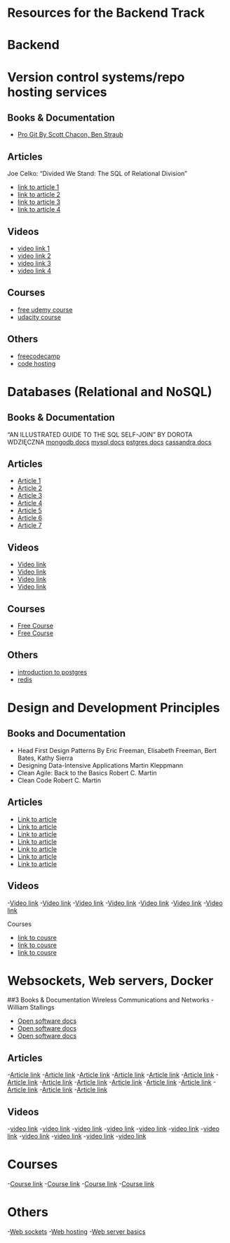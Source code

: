# Resources for the Backend Track

# Backend

# Version control systems/repo hosting services 


## Books & Documentation
- [Pro Git By Scott Chacon, Ben Straub](https://confluence.atlassian.com/bitbucket)

## Articles
Joe Celko: “Divided We Stand: The SQL of Relational Division”
- [link to article 1](https://towardsdatascience.com/getting-started-with-git-and-github-6fcd0f2d4ac6)
- [link to article 2](https://www.freecodecamp.org/news/learn-the-basics-of-git-in-under-10-minutes-da548267cc91/)
- [link to article 3](https://www.freecodecamp.org/news/what-is-git-and-how-to-use-it-c341b049ae61/)
- [link to article 4](https://medium.com/@itswisdomagain/github-101-introduction-to-github-for-newbies-efaf46c88406)

## Videos
- [video link 1](https://www.youtube.com/watch?v=SWYqp7iY_Tc)
- [video link 2](https://www.youtube.com/watch?v=CRlGDDprdOQ)
- [video link 3](https://www.youtube.com/watch?v=oFYyTZwMyAg&t=606s)
- [video link 4](https://www.youtube.com/watch?v=x0EYpi38Yp4)

## Courses
- [free udemy course](https://www.udemy.com/share/101sJc/)
- [udacity course](https://www.udacity.com/course/version-control-with-git--ud123)

## Others
- [freecodecamp](https://guide.freecodecamp.org/git/)
- [code hosting](https://www.git-tower.com/blog/on-premise-git-code-hosting/)



# Databases (Relational and NoSQL)


## Books & Documentation
“AN ILLUSTRATED GUIDE TO THE SQL SELF-JOIN” BY DOROTA WDZIĘCZNA
[mongodb docs](https://docs.mongodb.com/manual/)
[mysql docs](https://dev.mysql.com/doc/)
[pstgres docs](https://www.postgresql.org/docs/9.3/sql.html)
[cassandra docs](http://cassandra.apache.org/doc/latest/)


## Articles
- [Article 1](https://learnsql.com/blog/6-ways-can-learn-sql/)
- [Article 2](https://www.mongodb.com/nosql-explained)
- [Article 3](https://medium.com/xplenty-blog/the-sql-vs-nosql-difference-mysql-vs-mongodb-32c9980e67b2)
- [Article 4](https://tapoueh.org/)
- [Article 5](https://dzone.com/articles/an-introduction-to-apache-cassandra)
- [Article 6](https://dzone.com/articles/10-traits-of-redis)
- [Article 7](https://www.compose.com/articles/curated-collection-redis/)

## Videos
- [Video link](https://www.youtube.com/watch?v=QwevGzVu_zk)
- [Video link](https://www.youtube.com/watch?v=rRoy6I4gKWU)
- [Video link](https://www.youtube.com/watch?v=uD3p_rZPBUQ)
- [Video link](https://www.youtube.com/watch?v=qI_g07C_Q5I)

## Courses
- [Free Course](https://university.mongodb.com/courses/catalog)
- [Free Course](https://www.udacity.com/course/intro-to-relational-databases--ud197)


## Others
- [introduction to postgres](https://www.datacamp.com/community/tutorials/beginners-introduction-postgresql)
- [redis](https://codeburst.io/redis-what-and-why-d52b6829813)


# Design and Development Principles 


## Books and Documentation
- Head First Design Patterns By Eric Freeman, Elisabeth Freeman, Bert Bates, Kathy Sierra
- Designing Data-Intensive Applications Martin Kleppmann
- Clean Agile: Back to the Basics Robert C. Martin
- Clean Code Robert C. Martin

## Articles
- [Link to article](https://medium.com/sarccom/software-design-principle-1004d918a603)
- [Link to article](https://medium.com/@dhkelmendi/solid-principles-made-easy-67b1246bcdf)
- [Link to article](https://codingsight.com/indicators-of-problem-design/)
- [Link to article](https://medium.com/better-programming/solid-principles-simple-and-easy-explanation-f57d86c47a7f)
- [Link to article](https://medium.com/agileactors/4-basic-principles-of-software-engineering-787b495c2870)
- [Link to article](https://medium.com/@takeshi.yoshida/a-pretty-good-summary-of-lean-agile-scrum-168cf123748)
- [Link to article](https://medium.com/technology-nineleaps/agile-scrum-methodology-300f43ee6f3e)

## Videos
-[Video link](https://www.youtube.com/watch?v=llGgO74uXMI)
-[Video link](https://www.youtube.com/watch?v=llGgO74uXMI)
-[Video link](https://www.youtube.com/watch?v=bmSAYlu0NcY)
-[Video link](https://www.youtube.com/watch?v=6wDoopbtEqk)
-[Video link](https://www.youtube.com/watch?v=lTkL1oIMiaU)
-[Video link](https://www.youtube.com/watch?v=9TycLR0TqFA)
-[Video link](https://www.youtube.com/watch?v=04INB5GRznU)

 Courses
- [link to cousre](https://learn.particular.net/courses/adsd-online-free)
- [link to cousre](https://www.coursera.org/specializations/software-design-architecture)
- [link to cousre](https://www.edx.org/course/software-construction-object-oriented-design?source=aw&awc=6798_1588111638_7d3cf937175158250d972723bf704f55&utm_source=aw&utm_medium=affiliate_partner&utm_content=text-link&utm_term=427859_Digital+Defynd)



# Websockets, Web servers, Docker


##3 Books & Documentation
Wireless Communications and Networks - William Stallings
- [Open software docs](https://pusher.com/docs)
- [Open software docs](https://socket.io/docs/)
- [Open software docs](https://docs.docker.com/)


## Articles
-[Article link](https://www.javaworld.com/article/2071232/9-killer-uses-for-websockets.html)
-[Article link](https://www.ably.io/concepts/websockets)
-[Article link](https://www.ably.io/concepts/socketio)
-[Article link](https://developer.mozilla.org/en-US/docs/Learn/Common_questions/What_is_a_web_server)
-[Article link](https://help.dreamhost.com/hc/en-us/articles/215945987-Web-server-performance-comparison)
-[Article link](https://medium.com/from-the-scratch/http-server-what-do-you-need-to-know-to-build-a-simple-http-server-from-scratch-d1ef8945e4fa)
-[Article link](https://medium.com/@gabriellamedas/the-http-server-explained-c41380307917)
-[Article link](https://medium.com/@sanchit0496/what-is-a-web-server-different-types-of-web-servers-c0bd1a1b4b43)
-[Article link](https://medium.com/@jovanshernandez/introduction-to-apache-web-server-2138af643039)
-[Article link](https://medium.com/swlh/what-exactly-is-docker-1dd62e1fde38)
-[Article link](https://medium.com/better-programming/a-beginners-guide-to-docker-4915d691b972)
-[Article link](https://towardsdatascience.com/deploy-a-nodejs-microservices-to-a-docker-swarm-cluster-docker-from-zero-to-hero-464fa1369ea0)
-[Article link](https://towardsdatascience.com/learn-enough-docker-to-be-useful-b7ba70caeb4b)
-[Article link](https://medium.com/faun/the-missing-introduction-to-containerization-de1fbb73efc5)
-[Article link](https://medium.com/hmif-itb/introduction-to-application-containerization-1a6df386309e)

## Videos
-[video link](https://www.youtube.com/watch?v=JhpUch6lWMw)
-[video link](https://www.youtube.com/watch?v=iYM2zFP3Zn0)
-[video link](https://www.youtube.com/watch?v=Nu-18s6EeM8)
-[video link](https://www.youtube.com/watch?v=i5OVcTdt_OU)
-[video link](https://www.youtube.com/watch?v=8ARodQ4Wlf4)
-[video link](https://www.youtube.com/watch?v=PjiXkJ6P9pQ)
-[video link](https://www.youtube.com/watch?v=2uU_dPFwPnk)
-[video link](https://www.youtube.com/watch?v=TvnZTi_gaNc&t=332s)
-[video link](https://www.youtube.com/watch?v=u8dW8DrcSmo)
-[video link](https://www.youtube.com/watch?v=-NzfOhSAZpA)
-[video link](https://www.youtube.com/watch?v=3SCdzzD0PdQ)

# Courses
-[Course link](https://www.udacity.com/course/http-web-servers--ud303)
-[Course link](https://www.udemy.com/course/websockets/)
-[Course link](https://www.edx.org/course/fundamentals-containers-kubernetes-red-red-hat-do081x)
-[Course link](https://www.pluralsight.com/courses/docker-getting-started)

# Others
-[Web sockets](https://developer.mozilla.org/en-US/docs/Web/API/WebSockets_API)
-[Web hosting](https://www.freecodecamp.org/news/tag/web-hosting/)
-[Web server basics](https://www.freecodecamp.org/forum/t/learning-web-server-basics-and-more/215562)